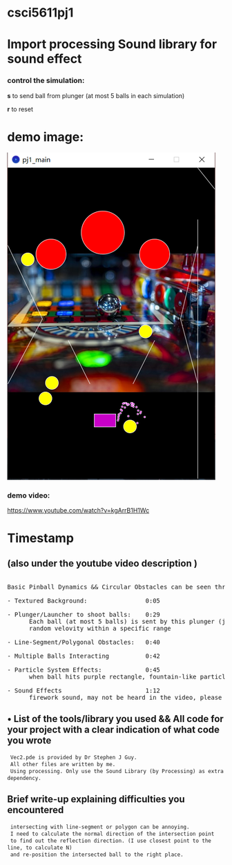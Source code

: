 # csci5611pj1
# Import processing Sound library for sound effect

### control the simulation:

**s** to send ball from plunger (at most 5 balls in each simulation)

**r** to reset

# demo image:
![alt text](https://github.com/bobhansky/csci5611pj1/blob/main/img.png)

### demo video:

https://www.youtube.com/watch?v=kgArrB1H1Wc


# Timestamp
## (also under the youtube video description )
<pre>

Basic Pinball Dynamics && Circular Obstacles can be seen throghout the video
  
- Textured Background:                0:05
  
- Plunger/Launcher to shoot balls:    0:29
      Each ball (at most 5 balls) is sent by this plunger (just a path seperated by a line) with a 
      random velovity within a specific range
  
- Line-Segment/Polygonal Obstacles:   0:40

- Multiple Balls Interacting          0:42
  
- Particle System Effects:            0:45
      when ball hits purple rectangle, fountain-like particle effects would be triggered.
  
- Sound Effects                       1:12
      firework sound, may not be heard in the video, please try it on local machine and then can hear it.
</pre>



## • List of the tools/library you used && All code for your project with a clear indication of what code you wrote
     Vec2.pde is provided by Dr Stephen J Guy.
     All other files are written by me.
     Using processing. Only use the Sound Library (by Processing) as extra dependency.

## Brief write-up explaining difficulties you encountered
     intersecting with line-segment or polygon can be annoying.
     I need to calculate the normal direction of the intersection point
     to find out the reflection direction. (I use closest point to the line, to calculate N)
     and re-position the intersected ball to the right place.
     
